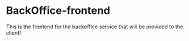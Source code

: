 # BackOffice-frontend
This is the frontend for the backoffice service that will be provided to the client!
